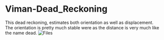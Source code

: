 # Viman-Dead_Reckoning

This dead reckoning, estimates both orientation as well as displacement. The orientation is pretty much stable were as the distance is very much like the name dead.
![Files](../multimedia/visualisation.png)
